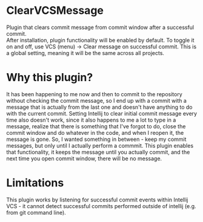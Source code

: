 # ClearVCSMessage
Plugin that clears commit message from commit window after a successful commit.  
After installation, plugin functionality will be enabled by default. To toggle it on and off, use VCS (menu) -> Clear message on successful commit. This is a global setting, meaning it will be the same across all projects.

# Why this plugin?
It has been happening to me now and then to commit to the repository without checking the commit message, so I end up with a commit with a message that is actually from the last one and doesn't have anything to do with the current commit. Setting Intellij to clear initial commit message every time also doesn't work, since it also happens to me a lot to type in a message, realize that there is something that I've forgot to do, close the commit window and do whatever in the code, and when I reopen it, the message is gone.
So, I wanted something in between - keep my commit messages, but only until I actually perform a commmit. This plugin enables that functionality, it keeps the message until you actually commit, and the next time you open commit window, there will be no message.

# Limitations
This plugin works by listening for successful commit events within Intellij VCS - it cannot detect successful commits performed outside of intellij (e.g. from git command line).
